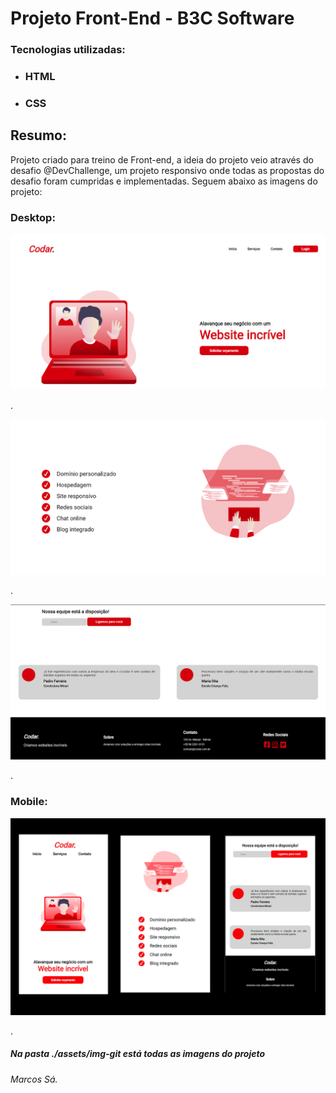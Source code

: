 # Projeto Front-End - B3C Software 

### Tecnologias utilizadas:

- ### HTML

- ### CSS



## Resumo:

Projeto criado para treino de Front-end, a ideia do projeto veio através do desafio @DevChallenge, um projeto responsivo onde todas as propostas do desafio foram cumpridas e implementadas. Seguem abaixo as imagens do projeto:



### Desktop:



<img src="/assets/img-git/1.png">

.

<img src="/assets/img-git/2.png">

.

<img src="/assets/img-git/3.png">

.



### Mobile:



<img src="/assets/img-git/mobile.0.jpg">

.



##### Na pasta ./assets/img-git está todas as imagens do projeto



###### Marcos Sá.
